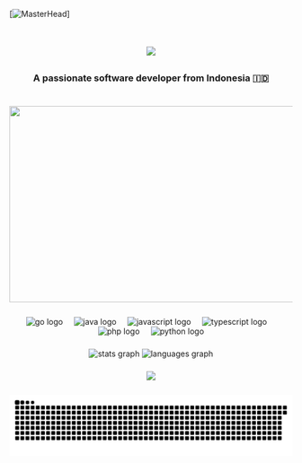 [![MasterHead]("https://i.giphy.com/media/v1.Y2lkPTc5MGI3NjExYWppcDVpeXphcDkzNHRncXVoYjNjenZscGJveDhkazZ1ajg1dTY3MCZlcD12MV9pbnRlcm5hbF9naWZfYnlfaWQmY3Q9Zw/GeimqsH0TLDt4tScGw/giphy.gif")]
<h1 align="center">
    <img src="https://readme-typing-svg.herokuapp.com/?font=Righteous&size=35&center=true&vCenter=true&width=500&height=70&duration=4000&lines=Hi+There!+👋;+I'm+Yoviar+Pauzi!;" />
</h1>

<h3 align="center">A passionate software developer from Indonesia 🇮🇩</h3>

###

<br clear="both">

<div align="center">
<img width="650" height="350" src="https://i.giphy.com/media/v1.Y2lkPTc5MGI3NjExYWppcDVpeXphcDkzNHRncXVoYjNjenZscGJveDhkazZ1ajg1dTY3MCZlcD12MV9pbnRlcm5hbF9naWZfYnlfaWQmY3Q9Zw/GeimqsH0TLDt4tScGw/giphy.gif"  />
</div>

###

<div align="center">
  <img src="https://cdn.jsdelivr.net/gh/devicons/devicon/icons/go/go-original.svg" height="40" alt="go logo"  />
  <img width="12" />
  <img src="https://cdn.jsdelivr.net/gh/devicons/devicon/icons/java/java-original.svg" height="40" alt="java logo"  />
  <img width="12" />
  <img src="https://cdn.jsdelivr.net/gh/devicons/devicon/icons/javascript/javascript-original.svg" height="40" alt="javascript logo"  />
  <img width="12" />
  <img src="https://cdn.jsdelivr.net/gh/devicons/devicon/icons/typescript/typescript-original.svg" height="40" alt="typescript logo"  />
  <img width="12" />
  <img src="https://cdn.jsdelivr.net/gh/devicons/devicon/icons/php/php-original.svg" height="40" alt="php logo"  />
  <img width="12" />
  <img src="https://cdn.jsdelivr.net/gh/devicons/devicon/icons/python/python-original.svg" height="40" alt="python logo"  />
</div>

###

<div align="center">
  <img src="https://github-readme-stats.vercel.app/api?username=yoviarpauzi&hide_title=false&hide_rank=false&show_icons=true&include_all_commits=true&count_private=true&disable_animations=false&theme=dracula&locale=en&hide_border=false&order=1" height="150" alt="stats graph"  />
  <img src="https://github-readme-stats.vercel.app/api/top-langs?username=yoviarpauzi&locale=en&hide_title=false&layout=compact&card_width=320&langs_count=5&theme=dracula&hide_border=false&order=2" height="150" alt="languages graph"  />
</div>

###

<div align="center">
  <img src="https://profile-counter.glitch.me/yoviarpauzi/count.svg?"  />
</div>

###

<img src="https://raw.githubusercontent.com/yoviarpauzi/yoviarpauzi/output/snake.svg" alt="Snake animation" />

###
